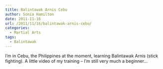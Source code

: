 ```yaml
---
title: Balintawak Arnis Cebu
author: Sonia Hamilton
date: 2011-11-16
url: /2011/11/16/balintawak-arnis-cebu/
categories:
  - Martial Arts
tags:
  - Balintawak
---
```

I&#8217;m in Cebu, the Philippines at the moment, learning Balintawak Arnis (stick fighting). A little video of my training &#8211; I&#8217;m still very much a beginner&#8230;

<span class="youtube"></span>
